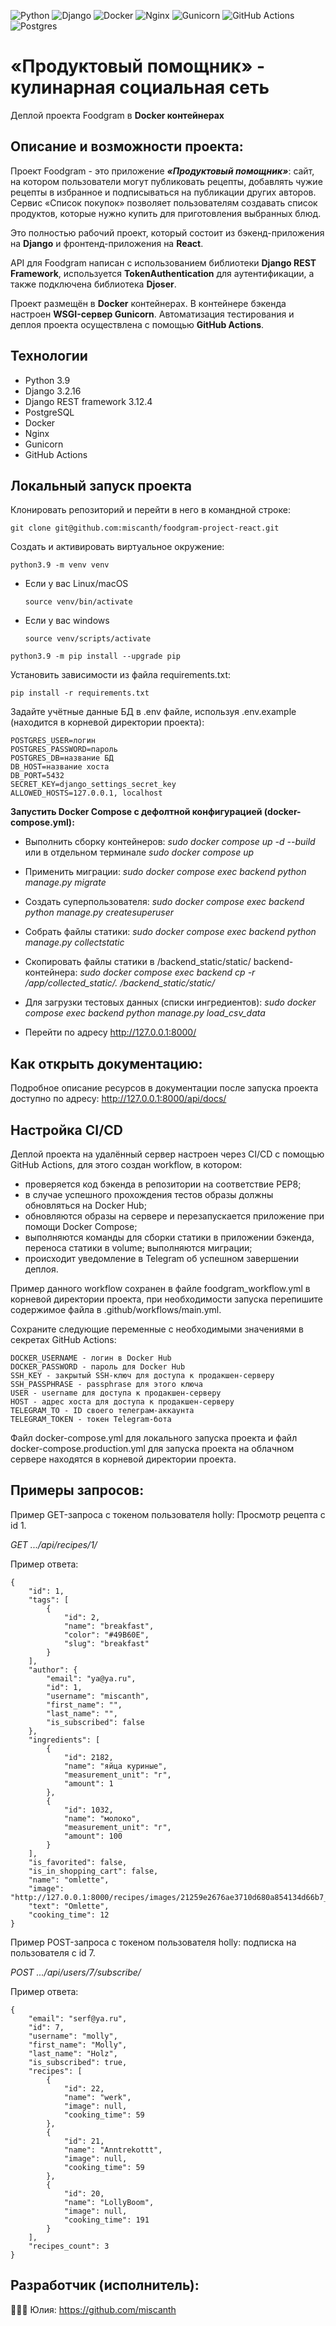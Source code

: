 ![Python](https://img.shields.io/badge/python-3670A0?style=for-the-badge&logo=python&logoColor=ffdd54)  ![Django](https://img.shields.io/badge/django-%23092E20.svg?style=for-the-badge&logo=django&logoColor=white)  ![Docker](https://img.shields.io/badge/docker-%230db7ed.svg?style=for-the-badge&logo=docker&logoColor=white)  ![Nginx](https://img.shields.io/badge/nginx-%23009639.svg?style=for-the-badge&logo=nginx&logoColor=white)  ![Gunicorn](https://img.shields.io/badge/gunicorn-%298729.svg?style=for-the-badge&logo=gunicorn&logoColor=white)  ![GitHub Actions](https://img.shields.io/badge/github%20actions-%232671E5.svg?style=for-the-badge&logo=githubactions&logoColor=white)  ![Postgres](https://img.shields.io/badge/postgres-%23316192.svg?style=for-the-badge&logo=postgresql&logoColor=white)


# «Продуктовый помощник» - кулинарная социальная сеть
Деплой проекта Foodgram в **Docker контейнерах** 


## Описание и возможности проекта: 

Проект Foodgram - это приложение ***«Продуктовый помощник»***: сайт, на котором пользователи могут публиковать рецепты, добавлять чужие рецепты в избранное и подписываться на публикации других авторов. Сервис «Список покупок» позволяет пользователям создавать список продуктов, которые нужно купить для приготовления выбранных блюд. 

Это полностью рабочий проект, который состоит из бэкенд-приложения на **Django** и фронтенд-приложения на **React**. 

API для Foodgram написан с использованием библиотеки **Django REST Framework**, используется **TokenAuthentication** для аутентификации, а также подключена библиотека **Djoser**.

Проект размещён в **Docker** контейнерах. В контейнере бэкенда настроен **WSGI-сервер Gunicorn**.
Автоматизация тестирования и деплоя проекта осуществлена с помощью **GitHub Actions**.


## Технологии

- Python 3.9
- Django 3.2.16
- Django REST framework 3.12.4
- PostgreSQL
- Docker
- Nginx
- Gunicorn
- GitHub Actions


## Локальный запуск проекта

Клонировать репозиторий и перейти в него в командной строке: 
```
git clone git@github.com:miscanth/foodgram-project-react.git
```
Cоздать и активировать виртуальное окружение: 
```
python3.9 -m venv venv 
```
* Если у вас Linux/macOS 

    ```
    source venv/bin/activate
    ```
* Если у вас windows 
 
    ```
    source venv/scripts/activate
    ```
```
python3.9 -m pip install --upgrade pip
```
Установить зависимости из файла requirements.txt:
```
pip install -r requirements.txt
```
Задайте учётные данные БД в .env файле, используя .env.example (находится в корневой директории проекта):
```
POSTGRES_USER=логин
POSTGRES_PASSWORD=пароль
POSTGRES_DB=название БД
DB_HOST=название хоста
DB_PORT=5432
SECRET_KEY=django_settings_secret_key
ALLOWED_HOSTS=127.0.0.1, localhost
```

**Запустить Docker Compose с дефолтной конфигурацией (docker-compose.yml):**

* Выполнить сборку контейнеров: *sudo docker compose up -d --build* или в отдельном терминале *sudo docker compose up*

* Применить миграции: *sudo docker compose exec backend python manage.py migrate*

* Создать суперпользователя: *sudo docker compose exec backend python manage.py createsuperuser*

* Собрать файлы статики: *sudo docker compose exec backend python manage.py collectstatic*

* Скопировать файлы статики в /backend_static/static/ backend-контейнера: *sudo docker compose exec backend cp -r /app/collected_static/. /backend_static/static/*

* Для загрузки тестовых данных (списки ингредиентов): *sudo docker compose exec backend python manage.py load_csv_data*

* Перейти по адресу http://127.0.0.1:8000/

## Как открыть документацию:
Подробное описание ресурсов в документации после запуска проекта доступно по адресу: http://127.0.0.1:8000/api/docs/


## Настройка CI/CD

Деплой проекта на удалённый сервер настроен через CI/CD с помощью GitHub Actions, для этого создан workflow, в котором:

* проверяется код бэкенда в репозитории на соответствие PEP8;
* в случае успешного прохождения тестов образы должны обновляться на Docker Hub;
* обновляются образы на сервере и перезапускается приложение при помощи Docker Compose;
* выполняются команды для сборки статики в приложении бэкенда, переноса статики в volume; выполняются миграции;
* происходит уведомление в Telegram об успешном завершении деплоя.

Пример данного workflow сохранен в файле foodgram_workflow.yml в корневой директории проекта, при необходимости запуска перепишите содержимое файла в .github/workflows/main.yml.

Сохраните следующие переменные с необходимыми значениями в секретах GitHub Actions:

```
DOCKER_USERNAME - логин в Docker Hub
DOCKER_PASSWORD - пароль для Docker Hub
SSH_KEY - закрытый SSH-ключ для доступа к продакшен-серверу
SSH_PASSPHRASE - passphrase для этого ключа
USER - username для доступа к продакшен-серверу
HOST - адрес хоста для доступа к продакшен-серверу
TELEGRAM_TO - ID своего телеграм-аккаунта
TELEGRAM_TOKEN - токен Telegram-бота
```

Файл docker-compose.yml для локального запуска проекта и файл docker-compose.production.yml для запуска проекта на облачном сервере находятся в корневой директории проекта.

## Примеры запросов:

Пример GET-запроса с токеном пользователя holly: Просмотр рецепта с id 1.

*GET .../api/recipes/1/*

Пример ответа:
```
{
    "id": 1,
    "tags": [
        {
            "id": 2,
            "name": "breakfast",
            "color": "#49B60E",
            "slug": "breakfast"
        }
    ],
    "author": {
        "email": "ya@ya.ru",
        "id": 1,
        "username": "miscanth",
        "first_name": "",
        "last_name": "",
        "is_subscribed": false
    },
    "ingredients": [
        {
            "id": 2182,
            "name": "яйца куриные",
            "measurement_unit": "г",
            "amount": 1
        },
        {
            "id": 1032,
            "name": "молоко",
            "measurement_unit": "г",
            "amount": 100
        }
    ],
    "is_favorited": false,
    "is_in_shopping_cart": false,
    "name": "omlette",
    "image": "http://127.0.0.1:8000/recipes/images/21259e2676ae3710d680a854134d66b7_586NMPe.jpg",
    "text": "Omlette",
    "cooking_time": 12
}
```
Пример POST-запроса с токеном пользователя holly: подписка на пользователя с id 7.

*POST .../api/users/7/subscribe/*

Пример ответа:
```
{
    "email": "serf@ya.ru",
    "id": 7,
    "username": "molly",
    "first_name": "Molly",
    "last_name": "Holz",
    "is_subscribed": true,
    "recipes": [
        {
            "id": 22,
            "name": "werk",
            "image": null,
            "cooking_time": 59
        },
        {
            "id": 21,
            "name": "Anntrekottt",
            "image": null,
            "cooking_time": 59
        },
        {
            "id": 20,
            "name": "LollyBoom",
            "image": null,
            "cooking_time": 191
        }
    ],
    "recipes_count": 3
}
```


## Разработчик (исполнитель):
👩🏼‍💻 Юлия: https://github.com/miscanth